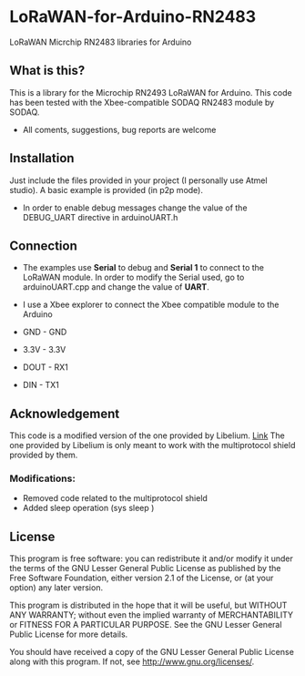 # LoRaWAN-for-Arduino-RN2483
LoRaWAN Micrchip RN2483 libraries for Arduino

## What is this?

This is a library for the Microchip RN2493 LoRaWAN for Arduino.
This code has been tested with the Xbee-compatible SODAQ RN2483 module by SODAQ.

- All coments, suggestions, bug reports are welcome

## Installation

Just include the files provided in your project (I personally use Atmel studio). A basic example is provided (in p2p mode).

- In order to enable debug messages change the value of the DEBUG_UART directive in arduinoUART.h

## Connection

- The examples use **Serial** to debug and **Serial 1** to connect to the LoRaWAN module. In order to modify the Serial used, go to arduinoUART.cpp and change the value of **UART**.

- I use a Xbee explorer to connect the Xbee compatible module to the Arduino
- GND - GND
- 3.3V - 3.3V
- DOUT - RX1
- DIN - TX1

## Acknowledgement

This code is a modified version of the one provided by Libelium. [Link](http://www.cooking-hacks.com/media/cooking/images/documentation/tutorial_kit_lorawan/LoRaWAN_library_arduino_v1_3.zip) 
The one provided by Libelium is only meant to work with the multiprotocol shield provided by them. 

### Modifications:

- Removed code related to the multiprotocol shield
- Added sleep operation (sys sleep <valuems>)

## License
This program is free software: you can redistribute it and/or modify
it under the terms of the GNU Lesser General Public License as published by
the Free Software Foundation, either version 2.1 of the License, or
(at your option) any later version.
   
This program is distributed in the hope that it will be useful,
but WITHOUT ANY WARRANTY; without even the implied warranty of
MERCHANTABILITY or FITNESS FOR A PARTICULAR PURPOSE.  See the
GNU Lesser General Public License for more details.
  
You should have received a copy of the GNU Lesser General Public License along with this program.  If not, see <http://www.gnu.org/licenses/>.
